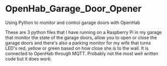 # OpenHab_Garage_Door_Opener
Using Python to monitor and control garage doors with OpenHab

These are 3 python files that I have running on a Raspberry Pi in my garage that monitor the state of the garage doors, allow you to open or close the garage doors and there's also a parking monitor for my wife that turns LED's red, yellow or green based on how close she is to the wall. It is connected to OpenHab through MQTT. Probably not the most well written code but it does work.
